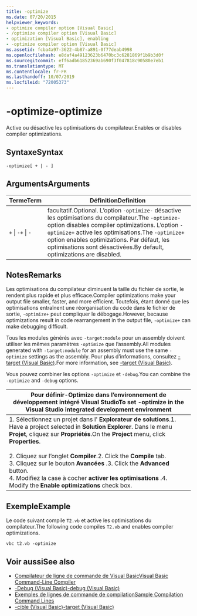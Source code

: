 ```yaml
---
title: -optimize
ms.date: 07/20/2015
helpviewer_keywords:
- optimize compiler option [Visual Basic]
- /optimize compiler option [Visual Basic]
- optimization [Visual Basic], enabling
- -optimize compiler option [Visual Basic]
ms.assetid: fcba4a97-3622-4b87-a891-0f77deab4998
ms.openlocfilehash: e8daf4a49123623b6470bc3c6281869f1b9b3d0f
ms.sourcegitcommit: eff6adb61852369ab690f3f047818c90580e7eb1
ms.translationtype: MT
ms.contentlocale: fr-FR
ms.lasthandoff: 10/07/2019
ms.locfileid: "72005373"
---
```

# <a name="-optimize"></a><span data-ttu-id="a5cfe-102">-optimize</span><span class="sxs-lookup"><span data-stu-id="a5cfe-102">-optimize</span></span>
<span data-ttu-id="a5cfe-103">Active ou désactive les optimisations du compilateur.</span><span class="sxs-lookup"><span data-stu-id="a5cfe-103">Enables or disables compiler optimizations.</span></span>  
  
## <a name="syntax"></a><span data-ttu-id="a5cfe-104">Syntaxe</span><span class="sxs-lookup"><span data-stu-id="a5cfe-104">Syntax</span></span>  
  
```console  
-optimize[ + | - ]  
```  
  
## <a name="arguments"></a><span data-ttu-id="a5cfe-105">Arguments</span><span class="sxs-lookup"><span data-stu-id="a5cfe-105">Arguments</span></span>  
  
|<span data-ttu-id="a5cfe-106">Terme</span><span class="sxs-lookup"><span data-stu-id="a5cfe-106">Term</span></span>|<span data-ttu-id="a5cfe-107">Définition</span><span class="sxs-lookup"><span data-stu-id="a5cfe-107">Definition</span></span>|  
|---|---|  
|<span data-ttu-id="a5cfe-108">`+` &#124; `-`</span><span class="sxs-lookup"><span data-stu-id="a5cfe-108">`+` &#124; `-`</span></span>|<span data-ttu-id="a5cfe-109">facultatif.</span><span class="sxs-lookup"><span data-stu-id="a5cfe-109">Optional.</span></span> <span data-ttu-id="a5cfe-110">L’option `-optimize-` désactive les optimisations du compilateur.</span><span class="sxs-lookup"><span data-stu-id="a5cfe-110">The `-optimize-` option disables compiler optimizations.</span></span> <span data-ttu-id="a5cfe-111">L’option `-optimize+` active les optimisations.</span><span class="sxs-lookup"><span data-stu-id="a5cfe-111">The `-optimize+` option enables optimizations.</span></span> <span data-ttu-id="a5cfe-112">Par défaut, les optimisations sont désactivées.</span><span class="sxs-lookup"><span data-stu-id="a5cfe-112">By default, optimizations are disabled.</span></span>|  
  
## <a name="remarks"></a><span data-ttu-id="a5cfe-113">Notes</span><span class="sxs-lookup"><span data-stu-id="a5cfe-113">Remarks</span></span>  
 <span data-ttu-id="a5cfe-114">Les optimisations du compilateur diminuent la taille du fichier de sortie, le rendent plus rapide et plus efficace.</span><span class="sxs-lookup"><span data-stu-id="a5cfe-114">Compiler optimizations make your output file smaller, faster, and more efficient.</span></span> <span data-ttu-id="a5cfe-115">Toutefois, étant donné que les optimisations entraînent une réorganisation du code dans le fichier de sortie, `-optimize+` peut compliquer le débogage.</span><span class="sxs-lookup"><span data-stu-id="a5cfe-115">However, because optimizations result in code rearrangement in the output file, `-optimize+` can make debugging difficult.</span></span>  
  
 <span data-ttu-id="a5cfe-116">Tous les modules générés avec `-target:module` pour un assembly doivent utiliser les mêmes paramètres `-optimize` que l’assembly.</span><span class="sxs-lookup"><span data-stu-id="a5cfe-116">All modules generated with `-target:module` for an assembly must use the same `-optimize` settings as the assembly.</span></span> <span data-ttu-id="a5cfe-117">Pour plus d’informations, consultez [-target (Visual Basic)](../../../visual-basic/reference/command-line-compiler/target.md).</span><span class="sxs-lookup"><span data-stu-id="a5cfe-117">For more information, see [-target (Visual Basic)](../../../visual-basic/reference/command-line-compiler/target.md).</span></span>  
  
 <span data-ttu-id="a5cfe-118">Vous pouvez combiner les options `-optimize` et `-debug`.</span><span class="sxs-lookup"><span data-stu-id="a5cfe-118">You can combine the `-optimize` and `-debug` options.</span></span>  
  
|<span data-ttu-id="a5cfe-119">Pour définir-Optimize dans l’environnement de développement intégré Visual Studio</span><span class="sxs-lookup"><span data-stu-id="a5cfe-119">To set -optimize in the Visual Studio integrated development environment</span></span>|  
|---|  
|<span data-ttu-id="a5cfe-120">1.  Sélectionnez un projet dans l' **Explorateur de solutions**.</span><span class="sxs-lookup"><span data-stu-id="a5cfe-120">1.  Have a project selected in **Solution Explorer**.</span></span> <span data-ttu-id="a5cfe-121">Dans le menu **Projet**, cliquez sur **Propriétés**.</span><span class="sxs-lookup"><span data-stu-id="a5cfe-121">On the **Project** menu, click **Properties**.</span></span><br />     <br /><span data-ttu-id="a5cfe-122">2.  Cliquez sur l’onglet **Compiler**.</span><span class="sxs-lookup"><span data-stu-id="a5cfe-122">2.  Click the **Compile** tab.</span></span><br /><span data-ttu-id="a5cfe-123">3.  Cliquez sur le bouton **Avancées** .</span><span class="sxs-lookup"><span data-stu-id="a5cfe-123">3.  Click the **Advanced** button.</span></span><br /><span data-ttu-id="a5cfe-124">4.  Modifiez la case à cocher **activer les optimisations** .</span><span class="sxs-lookup"><span data-stu-id="a5cfe-124">4.  Modify the **Enable optimizations** check box.</span></span>|  
  
## <a name="example"></a><span data-ttu-id="a5cfe-125">Exemple</span><span class="sxs-lookup"><span data-stu-id="a5cfe-125">Example</span></span>  
 <span data-ttu-id="a5cfe-126">Le code suivant compile `T2.vb` et active les optimisations du compilateur.</span><span class="sxs-lookup"><span data-stu-id="a5cfe-126">The following code compiles `T2.vb` and enables compiler optimizations.</span></span>  
  
```console
vbc t2.vb -optimize  
```  
  
## <a name="see-also"></a><span data-ttu-id="a5cfe-127">Voir aussi</span><span class="sxs-lookup"><span data-stu-id="a5cfe-127">See also</span></span>

- [<span data-ttu-id="a5cfe-128">Compilateur de ligne de commande de Visual Basic</span><span class="sxs-lookup"><span data-stu-id="a5cfe-128">Visual Basic Command-Line Compiler</span></span>](../../../visual-basic/reference/command-line-compiler/index.md)
- [<span data-ttu-id="a5cfe-129">-Debug (Visual Basic)</span><span class="sxs-lookup"><span data-stu-id="a5cfe-129">-debug (Visual Basic)</span></span>](../../../visual-basic/reference/command-line-compiler/debug.md)
- [<span data-ttu-id="a5cfe-130">Exemples de lignes de commande de compilation</span><span class="sxs-lookup"><span data-stu-id="a5cfe-130">Sample Compilation Command Lines</span></span>](../../../visual-basic/reference/command-line-compiler/sample-compilation-command-lines.md)
- [<span data-ttu-id="a5cfe-131">-cible (Visual Basic)</span><span class="sxs-lookup"><span data-stu-id="a5cfe-131">-target (Visual Basic)</span></span>](../../../visual-basic/reference/command-line-compiler/target.md)
